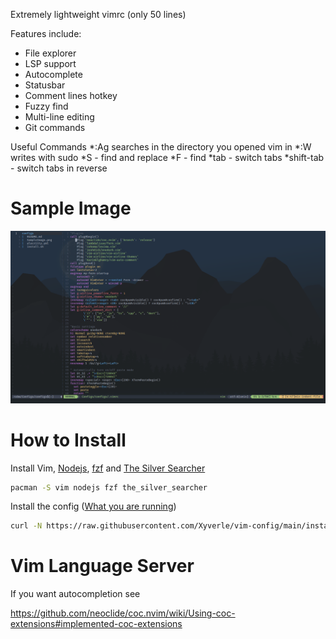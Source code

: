 Extremely lightweight vimrc (only 50 lines)

Features include:
* File explorer
* LSP support
* Autocomplete
* Statusbar
* Comment lines hotkey
* Fuzzy find
* Multi-line editing
* Git commands

Useful Commands
*:Ag searches in the directory you opened vim in
*:W writes with sudo
*S - find and replace
*F - find
*tab - switch tabs
*shift-tab - switch tabs in reverse

# Sample Image
![](SampleImage.png)

# How to Install
Install Vim, [Nodejs](https://nodejs.org/en/), [fzf](https://github.com/junegunn/fzf) and [The Silver Searcher](https://github.com/ggreer/the_silver_searcher)
```sh
pacman -S vim nodejs fzf the_silver_searcher
```
Install the config ([What you are running](https://raw.githubusercontent.com/Xyverle/vim-configs/main/install.sh))
```sh
curl -N https://raw.githubusercontent.com/Xyverle/vim-config/main/install.sh|bash
```
# Vim Language Server
If you want autocompletion see

https://github.com/neoclide/coc.nvim/wiki/Using-coc-extensions#implemented-coc-extensions
